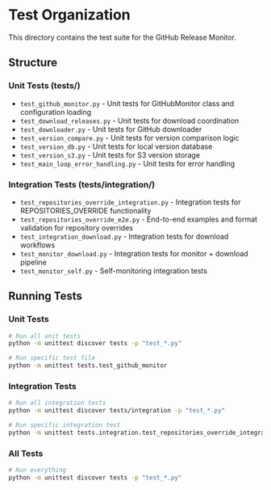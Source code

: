 # Test Organization

This directory contains the test suite for the GitHub Release Monitor.

## Structure

### Unit Tests (tests/)
- `test_github_monitor.py` - Unit tests for GitHubMonitor class and configuration loading
- `test_download_releases.py` - Unit tests for download coordination
- `test_downloader.py` - Unit tests for GitHub downloader
- `test_version_compare.py` - Unit tests for version comparison logic
- `test_version_db.py` - Unit tests for local version database
- `test_version_s3.py` - Unit tests for S3 version storage
- `test_main_loop_error_handling.py` - Unit tests for error handling

### Integration Tests (tests/integration/)
- `test_repositories_override_integration.py` - Integration tests for REPOSITORIES_OVERRIDE functionality
- `test_repositories_override_e2e.py` - End-to-end examples and format validation for repository overrides
- `test_integration_download.py` - Integration tests for download workflows
- `test_monitor_download.py` - Integration tests for monitor + download pipeline
- `test_monitor_self.py` - Self-monitoring integration tests

## Running Tests

### Unit Tests
```bash
# Run all unit tests
python -m unittest discover tests -p "test_*.py"

# Run specific test file
python -m unittest tests.test_github_monitor
```

### Integration Tests
```bash
# Run all integration tests
python -m unittest discover tests/integration -p "test_*.py"

# Run specific integration test
python -m unittest tests.integration.test_repositories_override_integration
```

### All Tests
```bash
# Run everything
python -m unittest discover tests -p "test_*.py"
```